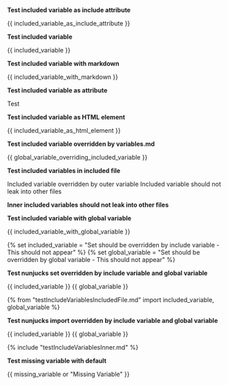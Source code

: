 
**Test included variable as include attribute**

{{ included_variable_as_include_attribute }}

**Test included variable**

{{ included_variable }}

**Test included variable with markdown**

{{ included_variable_with_markdown }}

**Test included variable as attribute**

<p style="{{ included_variable_as_attribute }}">Test</p>

**Test included variable as HTML element**

{{ included_variable_as_html_element }}

**Test included variable overridden by variables.md**

{{ global_variable_overriding_included_variable }}

**Test included variables in included file**

<include src="testIncludeVariablesIncludedFile.md">
  <variable name="included_variable_inner_overridden">Included variable overridden by outer variable</variable>
  <variable name="included_variable_should_not_leak_inner">Included variable should not leak into other files</variable>
</include>

**Inner included variables should not leak into other files**

<include src="testIncludeVariableLeakInner.md" />

**Test included variable with global variable**

{{ included_variable_with_global_variable }}

{% set included_variable = "Set should be overridden by include variable - This should not appear" %}
{% set global_variable = "Set should be overridden by global variable - This should not appear" %}

**Test nunjucks set overridden by include variable and global variable**

{{ included_variable }}
{{ global_variable }}

{% from "testIncludeVariablesIncludedFile.md" import included_variable, global_variable %}

**Test nunjucks import overridden by include variable and global variable**

{{ included_variable }}
{{ global_variable }}


{% include "testIncludeVariablesInner.md" %}

**Test missing variable with default**

{{ missing_variable or "Missing Variable" }}
